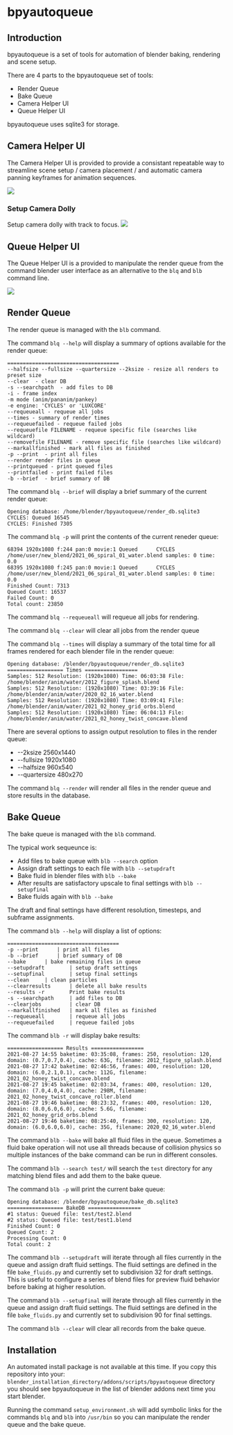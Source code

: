 # bpyautoqueue

## Introduction 
bpyautoqueue is a set of tools for automation of blender baking, rendering and scene setup.

There are 4 parts to the bpyautoqueue set of tools:
* Render Queue
* Bake Queue
* Camera Helper UI
* Queue Helper UI

bpyautoqueue uses sqlite3 for storage. 


## Camera Helper UI
The Camera Helper UI is provided to provide a consistant repeatable way to streamline scene setup / camera placement / and automatic camera panning keyframes for animation sequences. 

![](images/camera_helper.png)

### Setup Camera Dolly
Setup camera dolly with track to focus.
![](images/setup_dolly.png)


## Queue Helper UI
The Queue Helper UI is a provided to manipulate the render queue from the command blender user interface as an alternative to the `blq` and `blb` command line.

![](images/queue_helper.png)

## Render Queue
The render queue is managed with the `blb` command. 

The command `blq --help` will display a summary of options available for the render queue:
```
====================================
--halfsize --fullsize --quartersize --2ksize - resize all renders to preset size
--clear  - clear DB
-s --searchpath  - add files to DB
-i - frame index
-m mode (anim/pananim/pankey)
-e engine: 'CYCLES' or 'LUXCORE'
--requeueall - requeue all jobs
--times - summary of render times
--requeuefailed - requeue failed jobs
--requeuefile FILENAME - requeue specific file (searches like wildcard)
--removefile FILENAME - remove specific file (searches like wildcard)
--markallfinished - mark all files as finished
-p --print  - print all files
--render render files in queue
--printqueued - print queued files
--printfailed - print failed files
-b --brief  - brief summary of DB

```


The command `blq --brief` will display a brief summary of the current render queue:

```
Opening database: /home/blender/bpyautoqueue/render_db.sqlite3
CYCLES: Queued 16545
CYCLES: Finished 7305
```

The command `blq -p` will print the contents of the current reneder queue:
```
68394 1920x1080 f:244 pan:0 movie:1 Queued		CYCLES	/home/user/new_blend/2021_06_spiral_01_water.blend samples: 0 time: 0.0
68395 1920x1080 f:245 pan:0 movie:1 Queued		CYCLES	/home/user/new_blend/2021_06_spiral_01_water.blend samples: 0 time: 0.0
Finished Count: 7313
Queued Count: 16537
Failed Count: 0
Total count: 23850
```

The command `blq --requeueall` will requeue all jobs for rendering. 

The command `blq --clear` will clear all jobs from the render queue

The command `blq --times` will display a summary of the total time for all frames rendered for each blender file in the render queue:

```
Opening database: /blender/bpyautoqueue/render_db.sqlite3
================== Times =================
Samples: 512 Resolution: (1920x1080) Time: 06:03:38 File: /home/blender/anim/water/2012_figure_splash.blend
Samples: 512 Resolution: (1920x1080) Time: 03:39:16 File: /home/blender/anim/water/2020_02_16_water.blend
Samples: 512 Resolution: (1920x1080) Time: 03:09:41 File: /home/blender/anim/water/2021_02_honey_grid_orbs.blend
Samples: 512 Resolution: (1920x1080) Time: 06:04:13 File: /home/blender/anim/water/2021_02_honey_twist_concave.blend
```
There are several options to assign output resolution to files in the render queue:
* --2ksize 2560x1440
* --fullsize 1920x1080
* --halfsize 960x540
* --quartersize 480x270

The command `blq --render` will render all files in the render queue and store results in the database. 




## Bake Queue
The bake queue is managed with the `blb` command. 

The typical work sequeunce is:

* Add files to bake queue with `blb --search` option
* Assign draft settings to each file with `blb --setupdraft`
* Bake fluid in blender files with `blb --bake`
* After results are satisfactory upscale to final settings with `blb --setupfinal`
* Bake fluids again with `blb --bake`

The draft and final settings have different resolution, timesteps, and subframe assignments.

The command `blb --help` will display a list of options:
```
====================================
-p --print		| print all files
-b --brief		| brief summary of DB
--bake		| bake remaining files in queue
--setupdraft		| setup draft settings
--setupfinal		| setup final settings
--clean		| clean particles
--clearresults		| delete all bake results
--results -r		Print bake results
-s --searchpath		| add files to DB
--clearjobs			| clear DB
--markallfinished	| mark all files as finished
--requeueall		| requeue all jobs
--requeuefailed		| requeue failed jobs
```

The command `blb -r` will display bake results:

```
================== Results =================
2021-08-27 14:55 baketime: 03:35:08, frames: 250, resolution: 120, domain: (0.7,0.7,0.4), cache: 63G, filename: 2012_figure_splash.blend 
2021-08-27 17:42 baketime: 02:46:56, frames: 400, resolution: 120, domain: (6.0,2.1,0.1), cache: 112G, filename: 2021_02_honey_twist_concave.blend 
2021-08-27 19:45 baketime: 02:03:34, frames: 400, resolution: 120, domain: (7.0,4.0,4.0), cache: 298M, filename: 2021_02_honey_twist_concave_roller.blend 
2021-08-27 19:46 baketime: 08:23:32, frames: 400, resolution: 120, domain: (8.0,6.0,6.0), cache: 5.6G, filename: 2021_02_honey_grid_orbs.blend 
2021-08-27 19:46 baketime: 08:25:40, frames: 300, resolution: 120, domain: (6.0,6.0,6.0), cache: 35G, filename: 2020_02_16_water.blend 
```

The command `blb --bake` will bake all fluid files in the queue. Sometimes a fluid bake operation will not use all threads because of collision physics so multiple instances of the bake command can be run in different consoles.

The command `blb --search test/` will search the `test` directory for any matching blend files and add them to the bake queue.

The command `blb -p` will print the current bake queue:
```
Opening database: /blender/bpyautoqueue/bake_db.sqlite3
================== BakeDB =================
#1 status: Queued file: test/test2.blend
#2 status: Queued file: test/test1.blend
Finished Count: 0
Queued Count: 2
Processing Count: 0
Total count: 2
```

The command `blb --setupdraft` will iterate through all files currently in the queue and assign draft fluid settings. The fluid settings are defined in the file `bake_fluids.py` and currently set to subdivision 32 for draft settings. This is useful to configure a series of blend files for preview fluid behavior before baking at higher resolution. 

The command `blb --setupfinal` will iterate through all files currently in the queue and assign draft fluid settings. The fluid settings are defined in the file `bake_fluids.py` and currently set to subdivision 90 for final settings. 

The command `blb --clear` will clear all records from the bake queue. 

## Installation
An automated install package is not available at this time. If you copy this repository into your:
`blender_installation_directory/addons/scripts/bpyautoqueue` directory you should see bpyautoqueue in the list of blender addons next time you start blender. 

Running the command `setup_environment.sh` will add symbolic links for the commands `blq` and `blb` into `/usr/bin` so you can manipulate the render queue and the bake queue.
